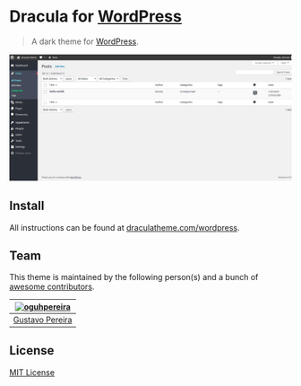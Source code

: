 # Dracula for [WordPress](https://wordpress.org/)

> A dark theme for [WordPress](https://wordpress.org/).

![Screenshot](./screenshot.png)

## Install

All instructions can be found at [draculatheme.com/wordpress](https://draculatheme.com/wordpress).

## Team

This theme is maintained by the following person(s) and a bunch of [awesome contributors](https://github.com/dracula/wordpress/graphs/contributors).

[![oguhpereira](https://avatars3.githubusercontent.com/u/24482087?s=70&v=3)](https://github.com/oguhpereira) |
--- |
[Gustavo Pereira](https://github.com/oguhpereira) |

## License

[MIT License](./LICENSE)

